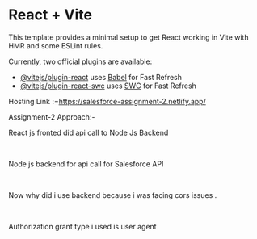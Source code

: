 # React + Vite

This template provides a minimal setup to get React working in Vite with HMR and some ESLint rules.

Currently, two official plugins are available:

- [@vitejs/plugin-react](https://github.com/vitejs/vite-plugin-react/blob/main/packages/plugin-react/README.md) uses [Babel](https://babeljs.io/) for Fast Refresh
- [@vitejs/plugin-react-swc](https://github.com/vitejs/vite-plugin-react-swc) uses [SWC](https://swc.rs/) for Fast Refresh

Hosting Link :=https://salesforce-assignment-2.netlify.app/

Assignment-2 Approach:-
<p>React js fronted did api call to Node  Js Backend</p>
<br/>
<p>Node js backend for api call for Salesforce API</p>
<br/>
<p>Now why did i use backend because i was facing cors issues .</p> 
<br/>
<p>Authorization grant type i used is user agent</p>

